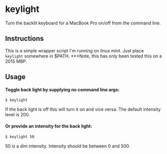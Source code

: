 # keylight
Turn the backlit keyboard for a MacBook Pro on/off from the command line. 

## Instructions
This is a simple wrapper script I'm running on linux mint. Just place `keylight` somewhere in $PATH. 
***Note, this has only been tested this on a 2015 MBP.

## Usage
#### Toggle back light by supplying no command line args:

`$ keylight`

If the back light is off this will turn it on and vice versa. The default intensity level is 200.

#### Or provide an intensity for the back light:

`$ keylight 50`

50 is a dim intensity. Intensity should be between 0 and 500.
